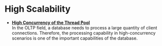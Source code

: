 # High Scalability<a name="EN-US_CONCEPT_0252569367"></a>

-   **[High Concurrency of the Thread Pool](high-concurrency-of-the-thread-pool.md)**  
In the OLTP field, a database needs to process a large quantity of client connections. Therefore, the processing capability in high-concurrency scenarios is one of the important capabilities of the database.

